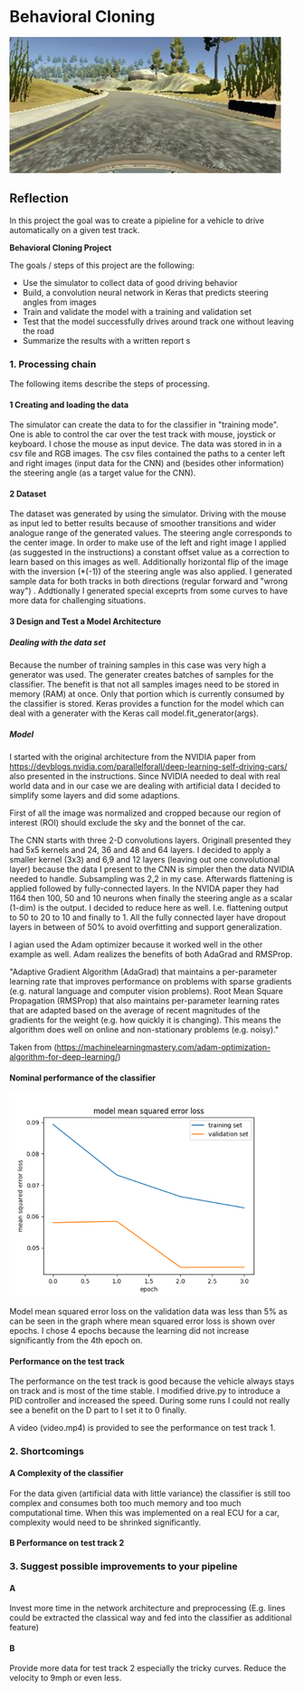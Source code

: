 # **Behavioral Cloning** 

<img src="test_track_sample.jpg" width="480" alt="Test Track Sample" />

## Reflection
In this project the goal was to create a pipieline for a vehicle to drive automatically on a given test track.

**Behavioral Cloning Project**

The goals / steps of this project are the following:
* Use the simulator to collect data of good driving behavior
* Build, a convolution neural network in Keras that predicts steering angles from images
* Train and validate the model with a training and validation set
* Test that the model successfully drives around track one without leaving the road
* Summarize the results with a written report
s
### 1. Processing chain

The following items describe the steps of processing.

#### 1 Creating and loading the data
The simulator can create the data to for the classifier in "training mode". One is able to control the car over the test track with mouse, joystick or keyboard. I chose the mouse as input device. The data was stored in in a csv file and RGB images. The csv files contained the paths to a center left and right images (input data for the CNN) and (besides other information) the steering angle (as a target value for the CNN).

#### 2 Dataset 
The dataset was generated by using the simulator. Driving with the mouse as input led to better results because of smoother transitions and wider analogue range of the generated values. The steering angle corresponds to the center image. In order to make use of the left and right image I applied (as suggested in the instructions) a constant offset value as a correction to learn based on this images as well. Additionally horizontal flip of the image with the inversion  (*(-1)) of the steering angle was also applied. I generated sample data for both tracks in both directions (regular forward and "wrong way") . Addtionally I generated special exceprts from some curves to have more data for challenging situations. 
 
#### 3 Design and Test a Model Architecture
##### Dealing with the data set
Because the number of training samples in this case was very high a generator was used. The generater creates batches of samples for the classifier. The benefit is that not all samples images need to be stored in memory (RAM) at once. Only that portion which is currently consumed by the classifier is stored. Keras provides a function for the model which can deal with a generater with the Keras call model.fit_generator(args).

##### Model
I started with the original architecture from the NVIDIA paper from https://devblogs.nvidia.com/parallelforall/deep-learning-self-driving-cars/ also presented in the instructions. Since NVIDIA needed to deal with real world data and in our case we are dealing with artificial data I decided to simplify some layers and did some adaptions.

First of all the image was normalized and cropped because our region of interest (ROI) should exclude the sky and the bonnet of the car.

The CNN starts with three 2-D convolutions layers. Originall presented they had 5x5 kernels and 24, 36 and 48 and 64 layers. I decided to apply a smaller kernel (3x3) and 6,9 and 12 layers (leaving out one convolutional layer) because the data I present to the CNN is simpler then the data NVIDIA needed to handle. Subsampling was 2,2 in my case. Afterwards flattening is applied followed by fully-connected layers. In the NVIDA paper they had 1164 then 100, 50 and 10 neurons when finally the steering angle as a scalar (1-dim) is the output. I decided to reduce here as well. I.e. flattening output to 50 to 20 to 10 and finally to 1. All the fully connected layer have dropout layers in between of 50% to avoid overfitting and support generalization.

I agian used the Adam optimizer because it worked well in the other example as well. Adam realizes the benefits of both AdaGrad and RMSProp.

"Adaptive Gradient Algorithm (AdaGrad) that maintains a per-parameter learning rate that improves performance on problems with sparse gradients (e.g. natural language and computer vision problems).
Root Mean Square Propagation (RMSProp) that also maintains per-parameter learning rates that are adapted based on the average of recent magnitudes of the gradients for the weight (e.g. how quickly it is changing). This means the algorithm does well on online and non-stationary problems (e.g. noisy)."

Taken from (https://machinelearningmastery.com/adam-optimization-algorithm-for-deep-learning/)


#### Nominal performance of the classifier
<img src="figure_1.png" width="480" alt="Test Track Sample" />

Model mean squared error loss on the validation data was less than 5% as can be seen in the graph where mean squared error loss is shown over epochs. I chose 4 epochs because the learning did not increase significantly from the 4th epoch on.

#### Performance on the test track

The performance on the test track is good because the vehicle always stays on track and is most of the time stable. I modified drive.py to introduce a PID controller and increased the speed. During some runs I could not really see a benefit on the D part to I set it to 0 finally.

A video (video.mp4) is provided to see the performance on test track 1.

### 2. Shortcomings

#### A Complexity of the classifier
For the data given (artificial data with little variance) the classifier is still too complex and consumes both too much memory and too much computational time. When this was implemented on a real ECU for a car, complexity would need to be shrinked significantly.

#### B Performance on test track 2


### 3. Suggest possible improvements to your pipeline

#### A 
Invest more time in the network architecture and preprocessing (E.g. lines could be extracted the classical way and fed into the classifier as additional feature)

#### B 
Provide more data for test track 2 especially the tricky curves. Reduce the velocity to 9mph or even less. 

